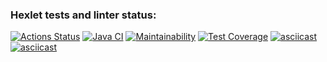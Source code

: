 ### Hexlet tests and linter status:
[![Actions Status](https://github.com/Busyg/java-project-71/actions/workflows/hexlet-check.yml/badge.svg)](https://github.com/Busyg/java-project-71/actions)
[![Java CI](https://github.com/Busyg/java-project-71/actions/workflows/gradle.yml/badge.svg)](https://github.com/Busyg/java-project-71/actions/workflows/gradle.yml)
[![Maintainability](https://api.codeclimate.com/v1/badges/f0623d779f1a5dfd2242/maintainability)](https://codeclimate.com/github/Busyg/java-project-71/maintainability)
[![Test Coverage](https://api.codeclimate.com/v1/badges/f0623d779f1a5dfd2242/test_coverage)](https://codeclimate.com/github/Busyg/java-project-71/test_coverage)
[![asciicast](https://asciinema.org/a/msRm586jmr9lghsbKeue7zBAo.svg)](https://asciinema.org/a/msRm586jmr9lghsbKeue7zBAo)
[![asciicast](https://asciinema.org/a/KsxaNtVA9La2rFK64i3y2tdYh.svg)](https://asciinema.org/a/KsxaNtVA9La2rFK64i3y2tdYh)

